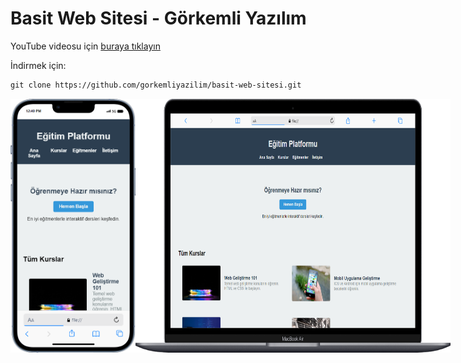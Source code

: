 # Basit Web Sitesi - Görkemli Yazılım

YouTube videosu için [buraya tıklayın](https://www.youtube.com/watch?v=LXkEXMsj9HA)

İndirmek için:

```markdown
git clone https://github.com/gorkemliyazilim/basit-web-sitesi.git
```

<div style="display: flex; justify-content: space-between;">
  <img src="img/mobile.png" alt="telefon" width="200"/>
  <img src="img/laptop.png" alt="laptop" width="600"/>
</div>
